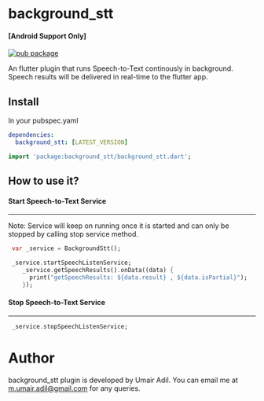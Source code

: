 # background_stt
#### [Android Support Only]

[![pub package](https://img.shields.io/pub/v/background_stt)](https://pub.dev/packages/background_stt)

An flutter plugin that runs Speech-to-Text continously in background. Speech results will be delivered in real-time to the flutter app.

## Install
In your pubspec.yaml

```yaml
dependencies:
  background_stt: [LATEST_VERSION]
```

```dart
import 'package:background_stt/background_stt.dart';
```

## How to use it?

#### Start Speech-to-Text Service
__________________________________

Note: Service will keep on running once it is started and can only be stopped by calling stop service method.

```dart
 var _service = BackgroundStt();

 _service.startSpeechListenService;
    _service.getSpeechResults().onData((data) {
      print("getSpeechResults: ${data.result} , ${data.isPartial}");
    });
```

#### Stop Speech-to-Text Service
__________________________________

```dart
 _service.stopSpeechListenService;
```

# Author

background_stt plugin is developed by Umair Adil. You can email me at <m.umair.adil@gmail.com> for any queries.
